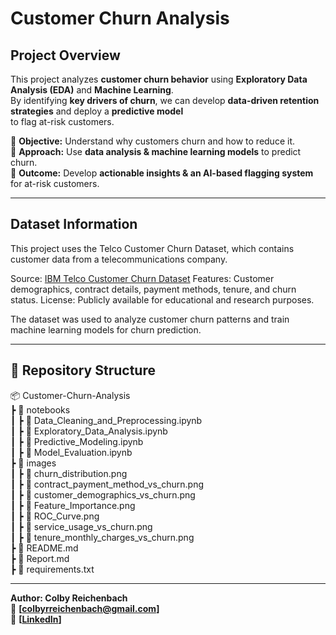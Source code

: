 # Customer Churn Analysis  

## Project Overview  
This project analyzes **customer churn behavior** using **Exploratory Data Analysis (EDA)** and **Machine Learning**.  
By identifying **key drivers of churn**, we can develop **data-driven retention strategies** and deploy a **predictive model**  
to flag at-risk customers.  

🔹 **Objective:** Understand why customers churn and how to reduce it.  
🔹 **Approach:** Use **data analysis & machine learning models** to predict churn.  
🔹 **Outcome:** Develop **actionable insights & an AI-based flagging system** for at-risk customers.  

---

## Dataset Information
This project uses the Telco Customer Churn Dataset, which contains customer data from a telecommunications company.

Source: [IBM Telco Customer Churn Dataset](https://www.kaggle.com/datasets/blastchar/telco-customer-churn)
Features: Customer demographics, contract details, payment methods, tenure, and churn status.
License: Publicly available for educational and research purposes.

The dataset was used to analyze customer churn patterns and train machine learning models for churn prediction.

---

## 📁 Repository Structure  
📦 Customer-Churn-Analysis  
 ┣ 📂 notebooks  
 ┃ ┣ 📜 Data_Cleaning_and_Preprocessing.ipynb  
 ┃ ┣ 📜 Exploratory_Data_Analysis.ipynb  
 ┃ ┣ 📜 Predictive_Modeling.ipynb  
 ┃ ┣ 📜 Model_Evaluation.ipynb  
 ┣ 📂 images  
 ┃ ┣ 📜 churn_distribution.png  
 ┃ ┣ 📜 contract_payment_method_vs_churn.png  
 ┃ ┣ 📜 customer_demographics_vs_churn.png  
 ┃ ┣ 📜 Feature_Importance.png  
 ┃ ┣ 📜 ROC_Curve.png  
 ┃ ┣ 📜 service_usage_vs_churn.png  
 ┃ ┣ 📜 tenure_monthly_charges_vs_churn.png  
 ┣ 📜 README.md  
 ┣ 📜 Report.md  
 ┣ 📜 requirements.txt  

---

**Author: Colby Reichenbach**  
📧 **[colbyrreichenbach@gmail.com]**  
🔗 **[[LinkedIn](https://www.linkedin.com/in/colby-reichenbach/)]**  
